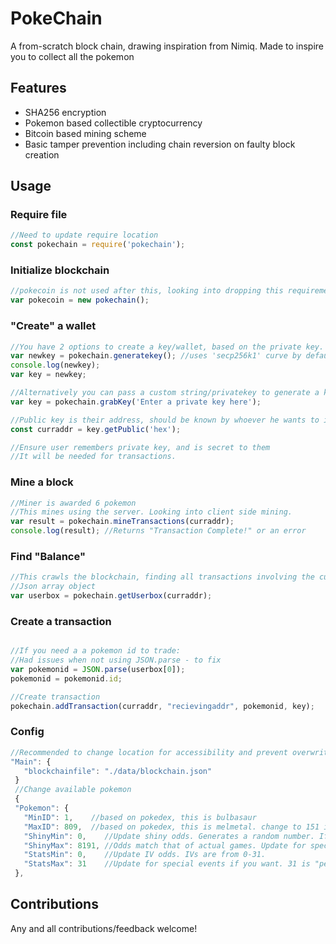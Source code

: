# PokeChain
A from-scratch block chain, drawing inspiration from Nimiq. Made to inspire you to collect all the pokemon

## Features
  * SHA256 encryption
  * Pokemon based collectible cryptocurrency
  * Bitcoin based mining scheme
  * Basic tamper prevention including chain reversion on faulty block creation

## Usage
### Require file 
```javascript
//Need to update require location
const pokechain = require('pokechain');
```

### Initialize blockchain
```javascript
//pokecoin is not used after this, looking into dropping this requirement
var pokecoin = new pokechain();
```

### "Create" a wallet
```javascript
//You have 2 options to create a key/wallet, based on the private key. You can use an eliptic curve to create one
var newkey = pokechain.generatekey(); //uses 'secp256k1' curve by default
console.log(newkey);
var key = newkey;

//Alternatively you can pass a custom string/privatekey to generate a keyset. Highly recommended to have a large string to increase security
var key = pokechain.grabKey('Enter a private key here');

//Public key is their address, should be known by whoever he wants to interact with 
const curraddr = key.getPublic('hex');

//Ensure user remembers private key, and is secret to them
//It will be needed for transactions. 
```

### Mine a block 
```javascript
//Miner is awarded 6 pokemon
//This mines using the server. Looking into client side mining.
var result = pokechain.mineTransactions(curraddr);
console.log(result); //Returns "Transaction Complete!" or an error
```

### Find "Balance"
```javascript
//This crawls the blockchain, finding all transactions involving the curraddr, and consolidating down as needed
//Json array object
var userbox = pokechain.getUserbox(curraddr);
```

### Create a transaction
```javascript

//If you need a a pokemon id to trade:
//Had issues when not using JSON.parse - to fix
var pokemonid = JSON.parse(userbox[0]);
pokemonid = pokemonid.id;

//Create transaction
pokechain.addTransaction(curraddr, "recievingaddr", pokemonid, key);
```
### Config
```javascript
//Recommended to change location for accessibility and prevent overwriting
"Main": {
   "blockchainfile": "./data/blockchain.json"
 }
 //Change available pokemon
 {
 "Pokemon": {
   "MinID": 1,    //based on pokedex, this is bulbasaur
   "MaxID": 809,  //based on pokedex, this is melmetal. change to 151 if you want just gen 1
   "ShinyMin": 0,    //Update shiny odds. Generates a random number. If the number == 420, is shiny
   "ShinyMax": 8191, //Odds match that of actual games. Update for special events if you want
   "StatsMin": 0,    //Update IV odds. IVs are from 0-31. 
   "StatsMax": 31    //Update for special events if you want. 31 is "perfect"
 },
```

## Contributions
Any and all contributions/feedback welcome!
